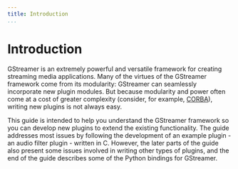 ```yaml
---
title: Introduction
...
```


# Introduction

GStreamer is an extremely powerful and versatile framework for creating
streaming media applications. Many of the virtues of the GStreamer
framework come from its modularity: GStreamer can seamlessly incorporate
new plugin modules. But because modularity and power often come at a
cost of greater complexity (consider, for example,
[CORBA](http://www.omg.org/)), writing new plugins is not always easy.

This guide is intended to help you understand the GStreamer framework
 so you can develop new plugins to extend the existing
functionality. The guide addresses most issues by following the
development of an example plugin - an audio filter plugin - written in
C. However, the later parts of the guide also present some issues
involved in writing other types of plugins, and the end of the guide
describes some of the Python bindings for GStreamer.
